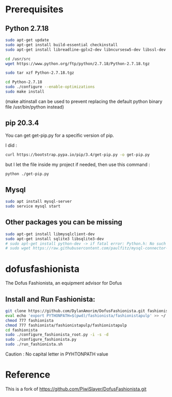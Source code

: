 # Prerequisites

## Python 2.7.18

````bash
sudo apt-get update
sudo apt-get install build-essential checkinstall
sudo apt-get install libreadline-gplv2-dev libncursesw5-dev libssl-dev libsqlite3-dev tk-dev libgdbm-dev libc6-dev libbz2-dev

cd /usr/src
wget https://www.python.org/ftp/python/2.7.18/Python-2.7.18.tgz

sudo tar xzf Python-2.7.18.tgz

cd Python-2.7.18
sudo ./configure --enable-optimizations
sudo make install 
````
(make altinstall can be used to prevent replacing the default python binary file /usr/bin/python instead)

## pip 20.3.4

You can get get-pip.py for a specific version of pip.

I did :

````bash
curl https://bootstrap.pypa.io/pip/3.4/get-pip.py -o get-pip.py 
````

but I let the file inside my project if needed, then use this command :

````bash
python ./get-pip.py
````
## Mysql

````bash
sudo apt install mysql-server
sudo service mysql start
````

## Other packages you can be missing
```bash
sudo apt-get install libmysqlclient-dev
sudo apt-get install sqlite3 libsqlite3-dev
# sudo apt-get install python-dev -> if fatal error: Python.h: No such file or directory
# sudo wget https://raw.githubusercontent.com/paulfitz/mysql-connector-c/master/include/my_config.h -O /usr/include/mysql/my_config.h -> if fatal error: my_config.h: No such file or directory
```

# dofusfashionista
The Dofus Fashionista, an equipment advisor for Dofus

## Install and Run Fashionista:
````bash
git clone https://github.com/DylanAmorim/DofusFashionista.git fashionista  
eval echo 'export PYTHONPATH=$(pwd)/fashionista/fashionistapulp' >> ~/.bashrc  
chmod 777 fashionista  
chmod 777 fashionista/fashionistapulp/fashionistapulp  
cd fashionista  
sudo ./configure_fashionista_root.py -i -s -d  
sudo ./configure_fashionista.py  
sudo ./run_fashionista.sh  
````

Caution : No capital letter in PYHTONPATH value

# Reference

This is a fork of https://github.com/PiwiSlayer/DofusFashionista.git